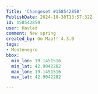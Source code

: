 ```yaml
---
Title: 'Changeset #158542850'
PublishDate: 2024-10-30T13:57:32Z
id: 158542850
user: Havled
comment: New spring
created_by: Go Map!! 4.3.0
tags:
- Montenegro
bbox:
  min_lon: 19.1451516
  min_lat: 42.9042282
  max_lon: 19.1451516
  max_lat: 42.9042282

---
```

